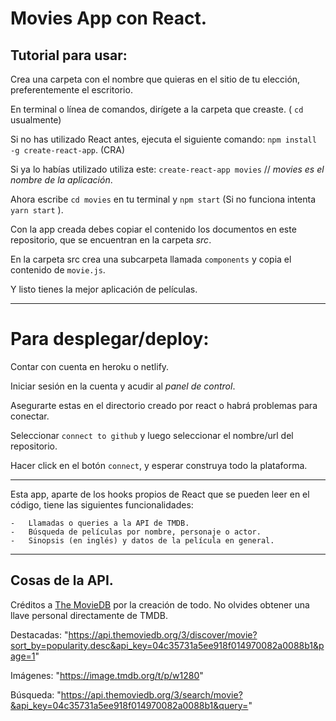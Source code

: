 # Movies App con React.

## Tutorial para usar:

Crea una carpeta con el nombre que quieras en el sitio de tu elección, preferentemente el escritorio.

En terminal o línea de comandos, dirígete a la carpeta que creaste. ( `cd` usualmente)

Si no has utilizado React antes, ejecuta el siguiente comando: `npm install -g create-react-app`. (CRA)

Si ya lo habías utilizado utiliza este: `create-react-app movies` // _movies es el nombre de la aplicación_.

Ahora escribe `cd movies` en tu terminal y `npm start` (Si no funciona intenta `yarn start` ).

Con la app creada debes copiar el contenido los documentos en este repositorio, que se encuentran en la carpeta _src_.

En la carpeta src crea una subcarpeta llamada `components` y copia el contenido de `movie.js`.

Y listo tienes la mejor aplicación de películas.

---
# Para desplegar/deploy:

Contar con cuenta en heroku o netlify.

Iniciar sesión en la cuenta y acudir al _panel de control_.

Asegurarte estas en el directorio creado por react o habrá problemas para conectar.

Seleccionar `connect to github` y luego seleccionar el nombre/url del repositorio.

Hacer click en el botón `connect`, y esperar construya todo la plataforma.


---
Esta app, aparte de los hooks propios de React que se pueden leer en el código, tiene las siguientes funcionalidades:
    
    -   Llamadas o queries a la API de TMDB.
    -   Búsqueda de películas por nombre, personaje o actor.
    -   Sinopsis (en inglés) y datos de la película en general.

---
## Cosas de la API.

Créditos a [The MovieDB](https://www.themoviedb.org/) por la creación de todo. No olvides obtener una llave personal directamente de TMDB.

Destacadas: "https://api.themoviedb.org/3/discover/movie?sort_by=popularity.desc&api_key=04c35731a5ee918f014970082a0088b1&page=1"

Imágenes: "https://image.tmdb.org/t/p/w1280"

Búsqueda: "https://api.themoviedb.org/3/search/movie?&api_key=04c35731a5ee918f014970082a0088b1&query="
